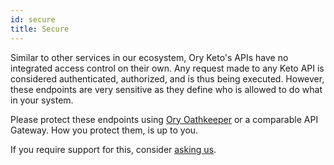 ```yaml
---
id: secure
title: Secure
---
```


Similar to other services in our ecosystem, Ory Keto's APIs have no integrated access control on their own. Any request made to
any Keto API is considered authenticated, authorized, and is thus being executed. However, these endpoints are very sensitive as
they define who is allowed to do what in your system.

Please protect these endpoints using [Ory Oathkeeper](https://github.com/ory/oathkeeper) or a comparable API Gateway. How you
protect them, is up to you.

If you require support for this, consider [asking us](mailto:hi@ory.sh).
